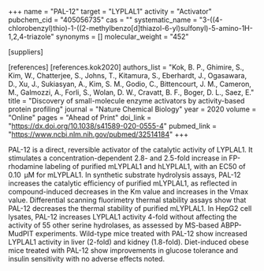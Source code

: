 +++
name = "PAL-12"
target = "LYPLAL1"
activity = "Activator"
pubchem_cid = "405056735"
cas = ""
systematic_name = "3-((4-chlorobenzyl)thio)-1-((2-methylbenzo[d]thiazol-6-yl)sulfonyl)-5-amino-1H-1,2,4-triazole"
synonyms = []
molecular_weight = "452"

[suppliers]

[references]
    [references.kok2020]
        authors_list = "Kok, B. P., Ghimire, S., Kim, W., Chatterjee, S., Johns, T., Kitamura, S., Eberhardt, J., Ogasawara, D., Xu, J., Sukiasyan, A., Kim, S. M., Godio, C., Bittencourt, J. M., Cameron, M., Galmozzi, A., Forli, S., Wolan, D. W., Cravatt, B. F., Boger, D. L., Saez, E."
        title = "Discovery of small-molecule enzyme activators by activity-based protein profiling"
        journal = "Nature Chemical Biology"
        year = 2020
        volume = "Online"
        pages = "Ahead of Print"
        doi_link = "https://dx.doi.org/10.1038/s41589-020-0555-4"
        pubmed_link = "https://www.ncbi.nlm.nih.gov/pubmed/32514184"
+++

PAL-12 is a direct, reversible activator of the catalytic activity of LYPLAL1. It stimulates a concentration-dependent 2.8- and 2.5-fold increase in FP-rhodamine labeling of purified mLYPLAL1 and hLYPLAL1, with an EC50 of 0.10  μM for mLYPLAL1. In synthetic substrate hydrolysis assays, PAL-12 increases the catalytic efficiency of purified mLYPLAL1, as reflected in compound-induced decreases in the Km value and increases in the Vmax value. Differential scanning fluorimetry thermal stability assays show that PAL-12 decreases the thermal stability of purified mLYPLAL1. In HepG2 cell lysates, PAL-12 increases LYPLAL1 activity 4-fold without affecting the activity of 55 other serine hydrolases, as assessed by MS-based ABPP-MudPIT experiments. Wild-type mice treated with PAL-12 show increased LYPLAL1 activity in liver (2-fold) and kidney (1.8-fold). Diet-induced obese mice treated with PAL-12 show improvements in glucose tolerance and insulin sensitivity with no adverse effects noted.


